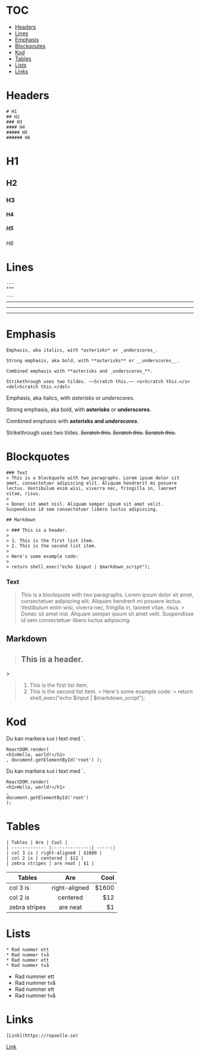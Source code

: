# TOC
* [Headers](#p1)
* [Lines](#p2)
* [Emphasis](#p3)
* [Blockqoutes](#p4)
* [Kod](#p5)
* [Tables](#p6)
* [Lists](#p7)
* [Links](#p8)

# <a id="p1"></a>Headers

```
# H1
## H2
### H3
#### H4
##### H5
###### H6
```

<!--more-->

# H1
## H2
### H3
#### H4
##### H5
###### H6

# <a id="p2"></a>Lines

```
---
***
___
```

---
***
___

# <a id="p3"></a>Emphasis
```
Emphasis, aka italics, with *asterisks* or _underscores_.

Strong emphasis, aka bold, with **asterisks** or __underscores__.

Combined emphasis with **asterisks and _underscores_**.

Strikethrough uses two tildes. ~~Scratch this.~~ <s>Scratch this.</s> <del>Scratch this.</del>
```

Emphasis, aka italics, with *asterisks* or _underscores_.

Strong emphasis, aka bold, with **asterisks** or __underscores__.

Combined emphasis with **asterisks and _underscores_**.

Strikethrough uses two tildes. ~~Scratch this.~~ <s>Scratch this.</s> <del>Scratch this.</del>

# <a id="p4"></a>Blockquotes

```
### Text
> This is a blockquote with two paragraphs. Lorem ipsum dolor sit amet, consectetuer adipiscing elit. Aliquam hendrerit mi posuere lectus. Vestibulum enim wisi, viverra nec, fringilla in, laoreet vitae, risus.
>
> Donec sit amet nisl. Aliquam semper ipsum sit amet velit. Suspendisse id sem consectetuer libero luctus adipiscing.

## Markdown

> ### This is a header.
>
> 1. This is the first list item.
> 2. This is the second list item.
>
> Here's some example code:
>
> return shell_exec("echo $input | $markdown_script");
```

### Text

> This is a blockquote with two paragraphs. Lorem ipsum dolor sit amet, consectetuer adipiscing elit. Aliquam hendrerit mi posuere lectus. Vestibulum enim wisi, viverra nec, fringilla in, laoreet vitae, risus.
&gt;
> Donec sit amet nisl. Aliquam semper ipsum sit amet velit. Suspendisse id sem consectetuer libero luctus adipiscing.

## Markdown

> ## This is a header.
&gt;
> 1. This is the first list item.
> 2. This is the second list item.
&gt;
> Here's some example code:
&gt;
> return shell_exec("echo $input | $markdown_script");

# <a id="p5"></a>Kod
Du kan markera `kod` i text med `.

```
ReactDOM.render(
<h1>Hello, world!</h1>
, document.getElementById('root') );
```

Du kan markera `kod` i text med `.

```
ReactDOM.render(
<h1>Hello, world!</h1>
,
document.getElementById('root')
);

```

# <a id="p6"></a>Tables

```
| Tables | Are | Cool |
| ------------- |:-------------:| -----:|
| col 3 is | right-aligned | $1600 |
| col 2 is | centered | $12 |
| zebra stripes | are neat | $1 |
```

| Tables | Are | Cool |
| ------------- |:-------------:| -----:|
| col 3 is | right-aligned | $1600 |
| col 2 is | centered | $12 |
| zebra stripes | are neat | $1 |

# <a id="p7"></a>Lists

```
* Rad nummer ett
* Rad nummer två
* Rad nummer ett
* Rad nummer två
```

* Rad nummer ett
* Rad nummer två
* Rad nummer ett
* Rad nummer två

# <a id="p8"></a>Links

```
[Link](https://ropaolle.se)
```

[Link](https://ropaolle.se)